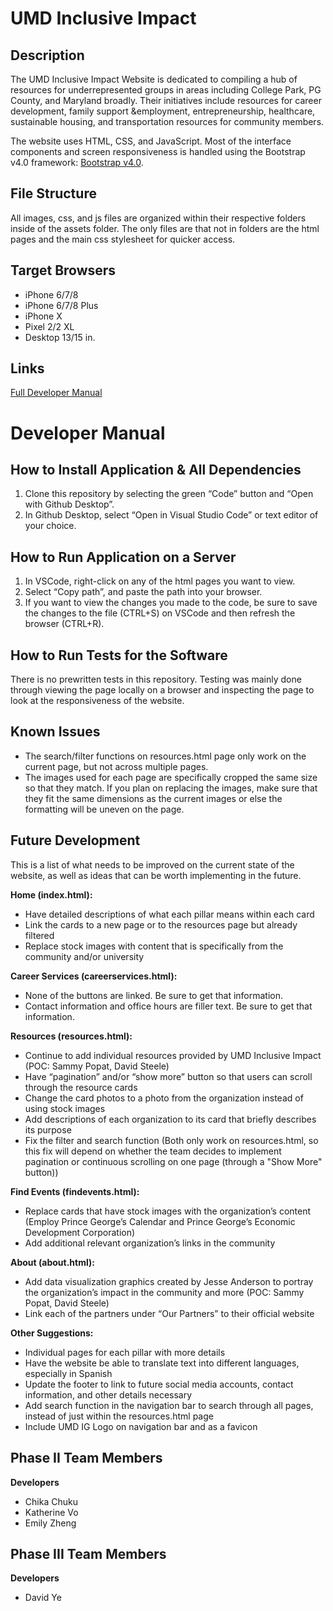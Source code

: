 # UMD Inclusive Impact
## Description

The UMD Inclusive Impact Website is dedicated to compiling a hub of resources for underrepresented groups in areas including College Park, PG County, and Maryland broadly. Their initiatives include resources for career development, family support &employment, entrepreneurship, healthcare, sustainable housing, and transportation resources for community members. 

The website uses HTML, CSS, and JavaScript. Most of the interface components and screen responsiveness is handled using the Bootstrap v4.0 framework: [Bootstrap v4.0](https://getbootstrap.com/docs/4.0/getting-started/introduction/).

## File Structure
All images, css, and js files are organized within their respective folders inside of the assets folder. The only files are that not in folders are the html pages and the main css stylesheet for quicker access.

## Target Browsers
* iPhone 6/7/8 
* iPhone 6/7/8 Plus
* iPhone X
* Pixel 2/2 XL
* Desktop 13/15 in.

## Links
[Full Developer Manual](https://docs.google.com/document/d/1pQ3zvapsvHrsi9-QkyORAAF9IGkDAeKlzDtFBdqqrI8/edit?usp=sharing)

# Developer Manual
## How to Install Application & All Dependencies
1. Clone this repository by selecting the green “Code” button and “Open with Github Desktop”.
2. In Github Desktop, select “Open in Visual Studio Code” or text editor of your choice.

## How to Run Application on a Server
1. In VSCode, right-click on any of the html pages you want to view.
2. Select “Copy path”, and paste the path into your browser.
3. If you want to view the changes you made to the code, be sure to save the changes to the file (CTRL+S) on VSCode and then refresh the browser (CTRL+R).

## How to Run Tests for the Software
There is no prewritten tests in this repository. Testing was mainly done through viewing the page locally on a browser and inspecting the page to look at the responsiveness of the website.

## Known Issues
* The search/filter functions on resources.html page only work on the current page, but not across multiple pages.
* The images used for each page are specifically cropped the same size so that they match. If you plan on replacing the images, make sure that they fit the same dimensions as the current images or else the formatting will be uneven on the page.

## Future Development
This is a list of what needs to be improved on the current state of the website, as well as ideas that can be worth implementing in the future.

**Home (index.html):**
* Have detailed descriptions of what each pillar means within each card
* Link the cards to a new page or to the resources page but already filtered
* Replace stock images with content that is specifically from the community and/or university

**Career Services (careerservices.html):**
* None of the buttons are linked. Be sure to get that information.
* Contact information and office hours are filler text. Be sure to get that information.

**Resources (resources.html):**
* Continue to add individual resources provided by UMD Inclusive Impact (POC: Sammy Popat, David Steele)
* Have “pagination” and/or “show more” button so that users can scroll through the resource cards
* Change the card photos to a photo from the organization instead of using stock images
* Add descriptions of each organization to its card that briefly describes its purpose
* Fix the filter and search function (Both only work on resources.html, so this fix will depend on whether the team decides to implement pagination or continuous scrolling on one page (through a "Show More" button))

**Find Events (findevents.html):**
* Replace cards that have stock images with the organization’s content (Employ Prince George’s Calendar and Prince George’s Economic Development Corporation)
* Add additional relevant organization’s links in the community

**About (about.html):**
* Add data visualization graphics created by Jesse Anderson to portray the organization’s impact in the community and more (POC: Sammy Popat, David Steele)
* Link each of the partners under “Our Partners” to their official website

**Other Suggestions:**
* Individual pages for each pillar with more details
* Have the website be able to translate text into different languages, especially in Spanish
* Update the footer to link to future social media accounts, contact information, and other details necessary
* Add search function in the navigation bar to search through all pages, instead of just within the resources.html page
* Include UMD IG Logo on navigation bar and as a favicon

## Phase II Team Members
**Developers**
* Chika Chuku
* Katherine Vo
* Emily Zheng

## Phase III Team Members
**Developers**
* David Ye
